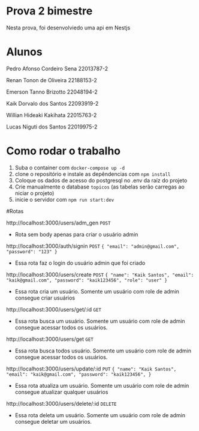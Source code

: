 

# Prova 2 bimestre
Nesta prova, foi desenvolviedo uma api em Nestjs

# Alunos
Pedro Afonso Cordeiro Sena
22013787-2

Renan Tonon de Oliveira
22188153-2

Emerson Tanno Brizotto
22048194-2

Kaik Dorvalo dos Santos
22093919-2

Willian Hideaki Kakihata
22015763-2

Lucas Niguti dos Santos
22019975-2

# Como rodar o trabalho

1. Suba o container com `docker-compose up -d`
2. clone o repositório e instale as depêndencias com `npm install`
3. Coloque os dados de acesso do postgresql no .env da raíz do projeto
4. Crie manualmente o database `topicos` (as tabelas serão carregas ao niciar o projeto)
5. inicie o servidor com `npm run start:dev`

#Rotas

http://localhost:3000/users/adm_gen
`POST`
* Rota sem body apenas para criar o usuário admin

http://localhost:3000/auth/signin
`POST`
`
{
    "email": "admin@gmail.com",
    "password": "123"
}
`
* Essa rota faz o login do usuário admin que foi criado

http://localhost:3000/users/create
`POST`
`
{
    "name": "Kaik Santos",
    "email": "kaik@gmail.com",
    "password": "kaik123456",
    "role": "user"
}
`
* Essa rota cria um usuário. Somente um usuário com role de admin consegue criar usuários


http://localhost:3000/users/get/:id
`GET`

* Essa rota busca um usuário. Somente um usuário com role de admin consegue acessar todos os usuários.

http://localhost:3000/users/get
`GET`

* Essa rota busca todos usuário. Somente um usuário com role de admin consegue acessar todos os usuários.

http://localhost:3000/users/update/:id
`PUT`
`
{
    "name": "Kaik Santos",
    "email": "kaik@gmail.com",
    "password": "kaik123456",
}
`
* Essa rota atualiza um usuário. Somente um usuário com role de admin consegue atualizar qualquer usuários

http://localhost:3000/users/delete/:id
`DELETE`

* Essa rota deleta um usuário. Somente um usuário com role de admin consegue deletar um usuários.